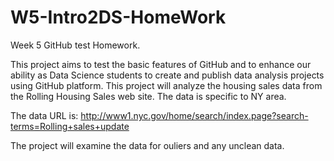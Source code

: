 # W5-Intro2DS-HomeWork
Week 5 GitHub test Homework.

This project aims to test the basic features of GitHub and to enhance our ability as Data Science students to create and publish data analysis projects using GitHub platform.
This project will analyze the housing sales data from the Rolling Housing Sales web site. The data is specific to NY area.

The data URL is: http://www1.nyc.gov/home/search/index.page?search-terms=Rolling+sales+update

The project will examine the data for ouliers and any unclean data.

